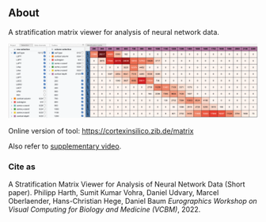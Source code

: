 ## About
A stratification matrix viewer for analysis of neural network data.

![teaser-image](teaser-image.png)

Online version of tool: https://cortexinsilico.zib.de/matrix

Also refer to [supplementary video](https://cortexinsilico.zib.de/videoShortComplete).

### Cite as
A Stratification Matrix Viewer for Analysis of Neural Network Data (Short paper).
Philipp Harth, Sumit Kumar Vohra, Daniel Udvary, Marcel Oberlaender, Hans-Christian Hege, Daniel Baum
<i>Eurographics Workshop on Visual Computing for Biology and Medicine (VCBM)</i>, 2022.
